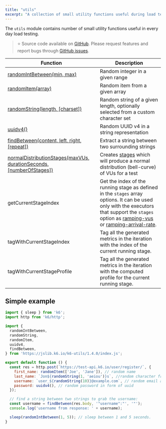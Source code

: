 ```yaml
---
title: "utils"
excerpt: "A collection of small utility functions useful during load testing with k6. "
---
```


The `utils` module contains number of small utility functions useful in every day load testing.

> ⭐️ Source code available on [GitHub](https://github.com/k6io/k6-jslib-utils).
> Please request features and report bugs through [GitHub issues](https://github.com/k6io/k6-jslib-utils/issues).





| Function | Description |
| -------- | ----------- |
| [randomIntBetween(min, max)](/javascript-api/jslib/utils/randomintbetween)  | Random integer in a given range |
| [randomItem(array)](/javascript-api/jslib/utils/randomitem)  | Random item from a given array |
| [randomString(length, [charset])](/javascript-api/jslib/utils/randomstring)  | Random string of a given length, optionally selected from a custom character set |
| [uuidv4()](/javascript-api/jslib/utils/uuidv4)  | Random UUID v4 in a string representation |
| [findBetween(content, left, right, [repeat])](/javascript-api/jslib/utils/findbetween)  | Extract a string between two surrounding strings |
| [normalDistributionStages(maxVUs, durationSeconds, [numberOfStages])](/javascript-api/jslib/utils/normaldistributionstages)  | Creates [stages](/using-k6/options/#stages) which will produce a normal distribution (bell-curve) of VUs for a test  |
| getCurrentStageIndex | Get the index of the running stage as defined in the `stages` array options. It can be used only with the executors that support the `stages` option as [ramping-vus](/using-k6/scenarios/executors/ramping-vus) or [ramping-arrival-rate](/using-k6/scenarios/executors/ramping-arrival-rate). |
| tagWithCurrentStageIndex | Tag all the generated metrics in the iteration with the index of the current running stage. |
| tagWithCurrentStageProfile | Tag all the generated metrics in the iteration with the computed profile for the current running stage. |

## Simple example

<CodeGroup labels={[]}>

```javascript
import { sleep } from 'k6';
import http from 'k6/http';

import {
  randomIntBetween,
  randomString,
  randomItem,
  uuidv4,
  findBetween,
} from 'https://jslib.k6.io/k6-utils/1.4.0/index.js';

export default function () {
  const res = http.post(`https://test-api.k6.io/user/register/`, {
    first_name: randomItem(['Joe', 'Jane']), // random name
    last_name: `Jon${randomString(1, 'aeiou')}s`, //random character from given list
    username: `user_${randomString(10)}@example.com`, // random email address,
    password: uuidv4(), // random password in form of uuid
  });

  // find a string between two strings to grab the username:
  const username = findBetween(res.body, '"username":"', '"');
  console.log('username from response: ' + username);

  sleep(randomIntBetween(1, 5)); // sleep between 1 and 5 seconds.
}
```

</CodeGroup>
